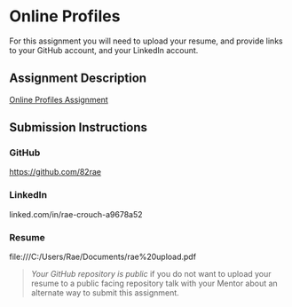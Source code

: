 # Online Profiles
For this assignment you will need to upload your resume, and provide links to your GitHub account, and your LinkedIn account.

## Assignment Description
[Online Profiles Assignment](https://education.launchcode.org/liftoff/assignments/online-profiles/)

## Submission Instructions
 
### GitHub
https://github.com/82rae
 
### LinkedIn

linked.com/in/rae-crouch-a9678a52

### Resume

file:///C:/Users/Rae/Documents/rae%20upload.pdf

> *Your GitHub repository is public* if you do not want to upload your resume to a public facing repository talk with your Mentor about an alternate way to submit this assignment.
